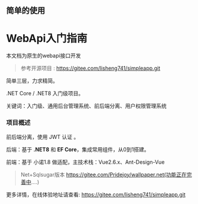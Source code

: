 ## 简单的使用

# WebApi入门指南

本文档为原生的webapi接口开发

> 参考开源项目 : https://gitee.com/lisheng741/simpleapp.git
 
简单三层，力求精简。

.NET Core / .NET8 入门级项目。

关键词：入门级、通用后台管理系统、前后端分离、用户权限管理系统

### 项目概述

前后端分离，使用 JWT 认证 。

后端：基于 **.NET8** 和 **EF Core**，集成常用组件，从0到1搭建。

前端：基于 小诺1.8 做适配，主技术栈：Vue2.6.x、Ant-Design-Vue

 
> Net+Sqlsugar版本 https://gitee.com/Pridejoy/wallpaper.net(功能正在完善中....)


更多详情，在线体验地址请查看: https://gitee.com/lisheng741/simpleapp.git
